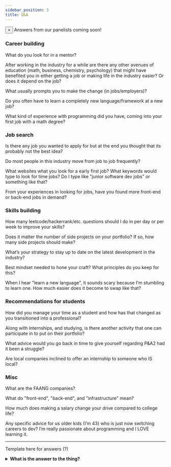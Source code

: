 ```yaml
---
sidebar_position: 3
title: Q&A
---
```


<div class="alert alert--info" role="alert">
  <button aria-label="Close" class="clean-btn close" type="button">
    <span aria-hidden="true">×</span>
  </button>
  Answers from our panelists coming soon!
</div>

### Career building

What do you look for in a mentor?

After working in the industry for a while are there any other avenues of education (math, business, chemistry, psychology) that might have benefited you in either getting a job or making life in the industry easier? Or does it depend on the job?

What usually prompts you to make the change (in jobs/employers)?

Do you often have to learn a completely new language/framework at a new job?

What kind of experience with programming did you have, coming into your first job with a math degree?

### Job search

Is there any job you wanted to apply for but at the end you thought that its probably not the best idea?

Do most people in this industry move from job to job frequently?

What websites what you look for a early first job? What keywords would type to look for time jobs? Do I type like "junior software dev jobs" or something like that?

From your experiences in looking for jobs, have you found more front-end or back-end jobs in demand?

### Skills building

How many leetcode/hackerrank/etc. questions should I do in per day or per week to improve your skills?

Does it matter the number of side projects on your portfolio? If so, how many side projects should make?

What’s your strategy to stay up to date on the latest development in the industry?

Best mindset needed to hone your craft? What principles do you keep for this?

When I hear "learn a new language", it sounds scary because I'm stumbling to learn one. How much easier does it become to swap like that?

### Recommendations for students

How did you manage your time as a student and how has that changed as you transitioned into a professional?

Along with internships, and studying, is there another activity that one can participate in to put on their portfolio?

What advice would you go back in time to give yourself regarding P&A2 had it been a struggle?

Are local companies inclined to offer an internship to someone who IS local?

### Misc
What are the FAANG companies?

What do "front-end", "back-end", and "infrastructure" mean?

How much does making a salary change your drive compared to college life?

Any specific advice for us older kids (I’m 43) who is just now switching careers to dev?  I’m really passionate about programming and I LOVE learning it.

---

Template here for answers (?)

<details>
  <summary>
  	<strong>What is the answer to the thing?</strong>
  </summary>
  <p>This is part of the answer to the thing.</p>
</details>
